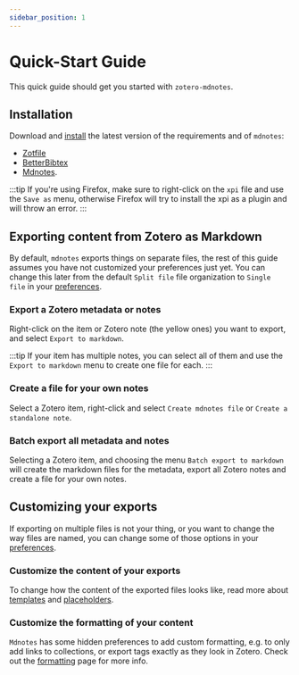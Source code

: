 ```yaml
---
sidebar_position: 1
---
```


# Quick-Start Guide

This quick guide should get you started with `zotero-mdnotes`.

## Installation

Download and [install](getting-started/installation.md) the latest version of the requirements and of `mdnotes`:

- [Zotfile](http://zotfile.com/)
- [BetterBibtex](https://retorque.re/zotero-better-bibtex/)
- [Mdnotes](https://github.com/argenos/zotero-mdnotes/releases/latest).

:::tip
If you're using Firefox, make sure to right-click on the `xpi` file and use the `Save as` menu, otherwise Firefox will try to install the xpi as a plugin and will throw an error.
:::

## Exporting content from Zotero as Markdown

By default, `mdnotes` exports things on separate files, the rest of this guide assumes you have not customized your preferences just yet.
You can change this later from the default `Split file` file organization to `Single file` in your [preferences](getting-started/configuration.md).

### Export a Zotero metadata or notes

Right-click on the item or Zotero note (the yellow ones) you want to export, and select `Export to markdown`.

:::tip
If your item has multiple notes, you can select all of them and use the `Export to markdown` menu to create one file for each.
:::

### Create a file for your own notes

Select a Zotero item, right-click and select `Create mdnotes file` or `Create a standalone note`.

### Batch export all metadata and notes

Selecting a Zotero item, and choosing the menu `Batch export to markdown` will create the markdown files for the metadata, export all Zotero notes and create a file for your own notes.

## Customizing your exports

If exporting on multiple files is not your thing, or you want to change the way files are named, you can change some of those options in your [preferences](getting-started/configuration.md).

### Customize the content of your exports

To change how the content of the exported files looks like, read more about [templates](advanced/templates/defaults.md) and [placeholders](advanced/placeholders.md).

### Customize the formatting of your content

`Mdnotes` has some hidden preferences to add custom formatting, e.g. to only add links to collections, or export tags exactly as they look in Zotero. Check out the [formatting](advanced/formatting.md) page for more info.
